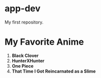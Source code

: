 # app-dev
My first repository.

# My Favorite Anime
1. **Black Clover**
2. **HunterXHunter**
3. **One Piece**
4. **That Time I Got Reincarnated as a Slime**
